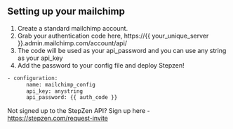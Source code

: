## Setting up your mailchimp

1. Create a standard mailchimp account.
2. Grab your authentication code here, https://{{ your_unique_server }}.admin.mailchimp.com/account/api/
3. The code will be used as your api_password and you can use any string as your api_key
4. Add the password to your config file and deploy Stepzen!
```bash
- configuration:  
      name: mailchimp_config
      api_key: anystring
      api_password: {{ auth_code }}
```

Not signed up to the StepZen API? Sign up here - https://stepzen.com/request-invite